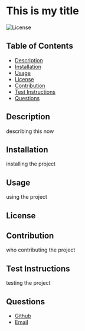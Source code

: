 # This is my title

![License](https://img.shields.io/badge/License-MIT-teal)

## Table of Contents

- [Description](#description)
- [Installation](#installation)
- [Usage](#usage)
- [License](#license)
- [Contribution](#contribution)
- [Test Instructions](#test-instructions)
- [Questions](#questions)

## Description

describing this now

## Installation

installing the project

## Usage

using the project

## License



## Contribution

who contributing the project

## Test Instructions

testing the project

## Questions

- [Github](https://github.com/mycancel)
- [Email](mailto:mary.cance3@gmail.com)
